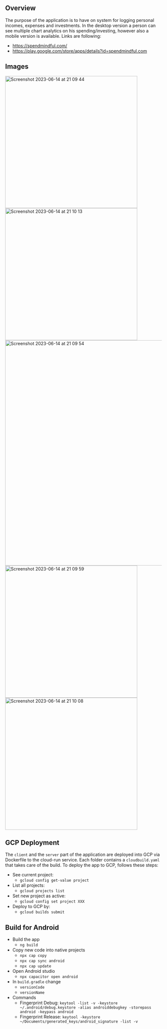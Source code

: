 ## Overview
The purpose of the application is to have on system for logging personal incomes, expenses and investments. In the desktop version a person can see multiple chart analytics on his spending/investing, however also a mobile version is available. Links are following:
- https://spendmindful.com/
- https://play.google.com/store/apps/details?id=spendmindful.com

## Images
<img width="425" alt="Screenshot 2023-06-14 at 21 09 44" src="https://github.com/krivanek06/wealth_tracker/assets/47821225/237ec46b-5f68-4301-8318-ed039c06c475">
<img width="425" alt="Screenshot 2023-06-14 at 21 10 13" src="https://github.com/krivanek06/wealth_tracker/assets/47821225/d825be24-69db-45cd-970b-bab6139ebf68">
<img width="725" alt="Screenshot 2023-06-14 at 21 09 54" src="https://github.com/krivanek06/wealth_tracker/assets/47821225/4bcc7152-6939-4c3d-800a-538ae1c74539">
<img width="425" alt="Screenshot 2023-06-14 at 21 09 59" src="https://github.com/krivanek06/wealth_tracker/assets/47821225/67fcd899-2987-47f0-8d54-dbe8330c9b14">
<img width="425" alt="Screenshot 2023-06-14 at 21 10 08" src="https://github.com/krivanek06/wealth_tracker/assets/47821225/d17704c3-7842-49cd-81c3-1e8312e9baa0">


## GCP Deployment
The `client` and the `server` part of the application are deployed into GCP via Dockerfile to the cloud-run service. 
Each folder contains a `cloudbuild.yaml` that takes care of the build.
To deploy the app to GCP, follows these steps:
- See current project:
  - `gcloud config get-value project`
- List all projects:
  - `gcloud projects list`
- Set new project as active:
  - `gcloud config set project XXX`
- Deploy to GCP by:
  - `gcloud builds submit`

## Build for Android 
- Build the app 
  - `ng build`
- Copy new code into native projects
  - `npx cap copy`
  - `npx cap sync android`
  - `npx cap update`
- Open Android studio
  - `npx capacitor open android`
- In `build.gradle` change
  - `versionCode`
  - `versionName`
- Commands
  - Fingerprint Debug: `keytool -list -v -keystore ~/.android/debug.keystore -alias androiddebugkey -storepass android -keypass android`
  - Fingerprint Release: `keytool -keystore ~/Documents/generated_keys/android_signature -list -v`
